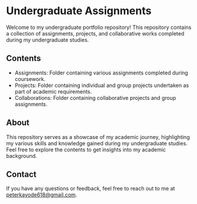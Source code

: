 # Undergraduate Assignments

Welcome to my undergraduate portfolio repository! This repository contains a collection of assignments, projects, and collaborative works completed during my undergraduate studies.

## Contents

- Assignments: Folder containing various assignments completed during coursework.
- Projects: Folder containing individual and group projects undertaken as part of academic requirements.
- Collaborations: Folder containing collaborative projects and group assignments.

## About

This repository serves as a showcase of my academic journey, highlighting my various skills and knowledge gained during my undergraduate studies. Feel free to explore the contents to get insights into my academic background.

## Contact

If you have any questions or feedback, feel free to reach out to me at [peterkayode618@gmail.com](mailto:peterkayode618@gmail.com).
